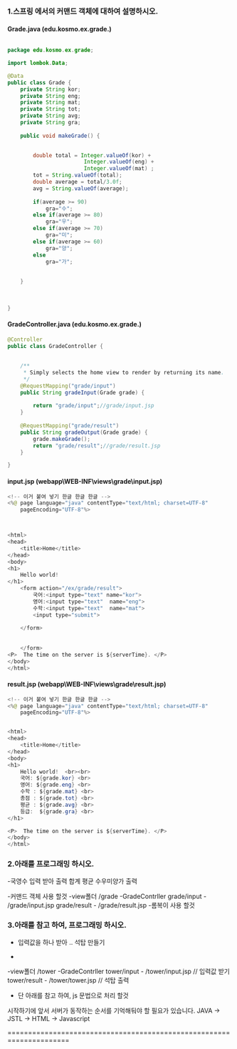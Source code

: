 ### 1.스프링 에서의 커맨드 객체에 대하여 설명하시오.
#### Grade.java  (edu.kosmo.ex.grade.)
```java

package edu.kosmo.ex.grade;

import lombok.Data;

@Data
public class Grade {
	private String kor;
	private String eng;
	private String mat;
	private String tot;
	private String avg;
	private String gra;
	
	public void makeGrade() {
		

		double total = Integer.valueOf(kor) +
						Integer.valueOf(eng) +
						Integer.valueOf(mat) ;
		tot = String.valueOf(total);
		double average = total/3.0f;
		avg = String.valueOf(average);
		
		if(average >= 90)
			gra="수";
		else if(average >= 80)
			gra="우";
		else if(average >= 70)
			gra="미";
		else if(average >= 60)
			gra="양";
		else
			gra="가";
		
		
	}
	
	
	
}
```
#### GradeController.java  (edu.kosmo.ex.grade.)
```java
@Controller
public class GradeController {
	
		
	/**
	 * Simply selects the home view to render by returning its name.
	 */
	@RequestMapping("grade/input")
	public String gradeInput(Grade grade) {
		
		return "grade/input";//grade/input.jsp
	}
	
	@RequestMapping("grade/result")
	public String gradeOutput(Grade grade) {
		grade.makeGrade();
		return "grade/result";//grade/result.jsp
	}

}
```
#### input.jsp  (webapp\WEB-INF\views\grade\input.jsp)
```java
<!-- 이거 붙여 넣기 한글 한글 한글 -->
<%@ page language="java" contentType="text/html; charset=UTF-8"
    pageEncoding="UTF-8"%>



<html>
<head>
	<title>Home</title>
</head>
<body>
<h1>
	Hello world!  
</h1>
	<form action="/ex/grade/result">
		국어:<input type="text" name="kor">
		영어:<input type="text"  name="eng">
		수학:<input type="text"  name="mat">
		<input type="submit">
	
	</form>
	
	
	</form>
<P>  The time on the server is ${serverTime}. </P>
</body>
</html>

```
#### result.jsp (webapp\WEB-INF\views\grade\result.jsp)
```java
<!-- 이거 붙여 넣기 한글 한글 한글 -->
<%@ page language="java" contentType="text/html; charset=UTF-8"
    pageEncoding="UTF-8"%>


<html>
<head>
	<title>Home</title>
</head>
<body>
<h1>
	Hello world!  <br><br>
	국어: ${grade.kor} <br>
	영어: ${grade.eng} <br>
	수학 : ${grade.mat} <br>
	총점 : ${grade.tot} <br>
	평균 : ${grade.avg} <br>
	등급:  ${grade.gra} <br>
</h1>

<P>  The time on the server is ${serverTime}. </P>
</body>
</html>
```
### 2.아래를 프로그래밍 하시오.
-국영수 입력 받아 출력 합계 평균 수우미양가 출력

-커맨드 객체 사용 할것
-view폴더 /grade
-GradeContrller
 grade/input - /grade/input.jsp
 grade/result - /grade/result.jsp
-롬복이 사용 할것

### 3.아래를 참고 하여, 프로그래밍 하시오.

- 입력값을 하나 받아 .. 석탑 만들기

-
-view폴더 /tower
-GradeContrller
 tower/input - /tower/input.jsp // 입력값 받기
 tower/result - /tower/tower.jsp // 석탑 출력

- 단 아래를 참고 하여, js 문법으로 처리 할것

시작하기에 앞서 서버가 동작하는 순서를 기억해둬야 할 필요가 있습니다.
JAVA -> JSTL -> HTML -> Javascript

<script language=JavaScript>
    // 방법 1
    var data = '<c:out value="${dataName}"/>';
    
    // 방법 2
    var data2 = ${dataName};
</script>

=====================================================================





